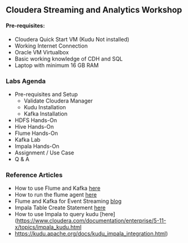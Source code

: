 ## Cloudera Streaming and Analytics Workshop

#### Pre-requisites:
* Cloudera Quick Start VM (Kudu Not installed)
* Working Internet Connection
* Oracle VM Virtualbox
* Basic working knowledge of CDH and SQL
* Laptop with minimum 16 GB RAM

### Labs Agenda

 * Pre-requisites and Setup
	- Validate Cloudera Manager
 	- Kudu Installation
 	- Kafka Installation
 * HDFS Hands-On
 * Hive Hands-On
 * Flume Hands-On
 * Kafka Lab
 * Impala Hands-On
 * Assignment / Use Case
 * Q & A
 
### Reference Articles

* How to use Flume and Kafka [here](https://www.cloudera.com/documentation/kafka/latest/topics/kafka_flume.html)
* How to run the flume agent [here](https://www.cloudera.com/documentation/enterprise/5-8-x/topics/cdh_ig_flume_run.html)
* Flume and Kafka for Event Streaming [blog](http://blog.cloudera.com/blog/2014/11/flafka-apache-flume-meets-apache-kafka-for-event-processing/)
* Impala Table Create Statement [here](https://www.cloudera.com/documentation/enterprise/5-12-x/topics/impala_create_table.html)
* How to use Impala to query kudu [here](https://www.cloudera.com/documentation/enterprise/5-11-x/topics/impala_kudu.html
* https://kudu.apache.org/docs/kudu_impala_integration.html)

